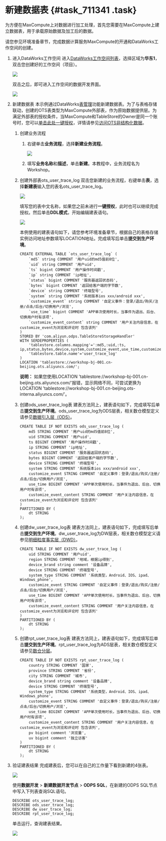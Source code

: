# 新建数据表 {#task_711341 .task}

为方便在MaxCompute上对数据进行加工处理，首先您需要在MaxCompute上建立数据表，用于承载原始数据及加工后的数据。

请您参见环境准备章节，完成数据计算服务MaxCompute的开通和DataWorks工作空间的创建。

1.  进入DataWorks工作空间 进入[DataWorks工作空间列表](https://workbench.data.aliyun.com/consolenew#/projectlist)，选择区域为**华东1**，双击您创建好的工作空间（项目）。

    ![](http://static-aliyun-doc.oss-cn-hangzhou.aliyuncs.com/assets/img/570574/156207272349649_zh-CN.png)

    双击之后，即可进入工作空间的数据开发界面。

    ![](http://static-aliyun-doc.oss-cn-hangzhou.aliyuncs.com/assets/img/570574/156207272449652_zh-CN.png)

2.  新建数据表 本示例通过DataWorks[表管理](../../../../cn.zh-CN/使用指南/数据开发/表管理.md#)功能新建数据表。为了与表格存储联动，创建的OTS表类型为MaxCompute外部表，作为原始数据提供层。为满足外部表的授权条件，当MaxCompute和TableStore的Owner是同一个账号时，您可以[单击此处一键授权](https://ram.console.aliyun.com/?spm=a2c4e.11153940.0.0.7828675d6o14Gi#/role/authorize?request=%7B%22Requests%22:%20%7B%22request1%22:%20%7B%22RoleName%22:%20%22AliyunODPSDefaultRole%22,%20%22TemplateId%22:%20%22DefaultRole%22%7D%7D,%20%22ReturnUrl%22:%20%22https:%2F%2Fram.console.aliyun.com%2F%22,%20%22Service%22:%20%22ODPS%22%7D)，详情请参见[访问OTS非结构化数据](../../../../cn.zh-CN/开发/外部表/访问OTS非结构化数据.md#)。
    1.  创建业务流程 
        1.  右键单击**业务流程**，选择**新建业务流程**。

            ![](http://static-aliyun-doc.oss-cn-hangzhou.aliyuncs.com/assets/img/570574/156207272449659_zh-CN.png)

        2.  填写**业务名称**和**描述**，单击**新建**。本教程中，业务流程名为Workshop。
    2.  创建外部表ots\_user\_trace\_log 双击您新建的业务流程，右键单击**表**，选择**新建表**输入您的表名ots\_user\_trace\_log。

        ![](http://static-aliyun-doc.oss-cn-hangzhou.aliyuncs.com/assets/img/570574/156207272449660_zh-CN.png)

        填写您的表中文名称，如果您之前未进行**一键授权**，此时也可以继续完成授权。然后单击**DDL模式**，开始编辑建表语句。

        ![](http://static-aliyun-doc.oss-cn-hangzhou.aliyuncs.com/assets/img/570574/156207272449663_zh-CN.png)

        本例使用的建表语句如下，请您参考环境准备章节，根据自己的表格存储实例访问地址参数填写LOCATION地址。完成填写后单击**提交到生产环境**。

        ``` {#codeblock_47c_iqd_nvt}
        CREATE EXTERNAL TABLE `ots_user_trace_log` (
            `md5` string COMMENT '用户uid的md5值前8位',
            `uid` string COMMENT '用户uid',
            `ts` bigint COMMENT '用户操作时间戳',
            `ip` string COMMENT 'ip地址',
            `status` bigint COMMENT '服务器返回状态码',
            `bytes` bigint COMMENT '返回给客户端的字节数',
            `device` string COMMENT '终端型号',
            `system` string COMMENT '系统版本ios xxx/android xxx',
            `customize_event` string COMMENT '自定义事件：登录/退出/购买/注册/点击/后台/切换用户/浏览',
            `use_time` bigint COMMENT 'APP单次使用时长，当事件为退出、后台、切换用户时有该项',
            `customize_event_content` string COMMENT '用户关注内容信息，在customize_event为浏览和评论时 包含该列'
        )
        STORED BY 'com.aliyun.odps.TableStoreStorageHandler'
        WITH SERDEPROPERTIES (
            'tablestore.columns.mapping'=':md5,:uid,:ts, ip,status,bytes,device,system,customize_event,use_time,customize_event_content',
            'tablestore.table.name'='user_trace_log'
        )
        LOCATION 'tablestore://workshop-bj-001.cn-beijing.ots.aliyuncs.com/';
        ```

        **说明：** 如果您使用LOCATION 'tablestore://workshop-bj-001.cn-beijing.ots.aliyuncs.com/'报错，显示网络不同，可尝试更换为LOCATION 'tablestore://workshop-bj-001.cn-beijing.ots-interna.aliyuncs.com/'。

    3.  创建ods\_user\_trace\_log表 建表方法同上，建表语句如下，完成填写后单击**提交到生产环境**。ods\_user\_trace\_log为ODS层表，相关数仓模型定义请参见[数据引入层（ODS）](cn.zh-CN/使用教程/构建与优化数据仓库/架构与模型设计/数据模型/数据引入层（ODS）.md#)。

        ``` {#codeblock_ozx_qz3_p8f}
        CREATE TABLE IF NOT EXISTS ods_user_trace_log (
            md5 STRING COMMENT '用户uid的md5值前8位',
            uid STRING COMMENT '用户uid',
            ts BIGINT COMMENT '用户操作时间戳',
            ip STRING COMMENT 'ip地址',
            status BIGINT COMMENT '服务器返回状态码',
            bytes BIGINT COMMENT '返回给客户端的字节数',
            device STRING COMMENT '终端型号',
            system STRING COMMENT '系统版本ios xxx/android xxx',
            customize_event STRING COMMENT '自定义事件：登录/退出/购买/注册/点击/后台/切换用户/浏览',
            use_time BIGINT COMMENT 'APP单次使用时长，当事件为退出、后台、切换用户时有该项',
            customize_event_content STRING COMMENT '用户关注内容信息，在customize_event为浏览和评论时 包含该列'
        )
        PARTITIONED BY (
            dt STRING
        );
        ```

    4.  创建dw\_user\_trace\_log表 建表方法同上，建表语句如下，完成填写后单击**提交到生产环境**。dw\_user\_trace\_log为DW层表，相关数仓模型定义请参见[明细粒度事实层（DWD）](cn.zh-CN/使用教程/构建与优化数据仓库/架构与模型设计/数据模型/明细粒度事实层（DWD）.md#)。

        ``` {#codeblock_smz_20f_m6a}
        CREATE TABLE IF NOT EXISTS dw_user_trace_log (
            uid STRING COMMENT '用户uid',
            region STRING COMMENT '地域，根据ip得到',
            device_brand string comment '设备品牌',
            device STRING COMMENT '终端型号',
            system_type STRING COMMENT '系统类型，Android、IOS、ipad、Windows_phone',
            customize_event STRING COMMENT '自定义事件：登录/退出/购买/注册/点击/后台/切换用户/浏览',
            use_time BIGINT COMMENT 'APP单次使用时长，当事件为退出、后台、切换用户时有该项',
            customize_event_content STRING COMMENT '用户关注内容信息，在customize_event为浏览和评论时 包含该列'
        )
        PARTITIONED BY (
            dt STRING
        );
        ```

    5.  创建rpt\_user\_trace\_log表 建表方法同上，建表语句如下，完成填写后单击**提交到生产环境**。rpt\_user\_trace\_log为ADS层表，相关数仓模型定义请参见[数仓分层](cn.zh-CN/使用教程/构建与优化数据仓库/架构与模型设计/数仓分层.md#)。

        ``` {#codeblock_lp2_0uu_bbb}
        CREATE TABLE IF NOT EXISTS rpt_user_trace_log (
            country STRING COMMENT '国家',
            province STRING COMMENT '省份',
            city STRING COMMENT '城市',
            device_brand string comment '设备品牌',
            device STRING COMMENT '终端型号',
            system_type STRING COMMENT '系统类型，Android、IOS、ipad、Windows_phone',
            customize_event STRING COMMENT '自定义事件：登录/退出/购买/注册/点击/后台/切换用户/浏览',
            use_time BIGINT COMMENT 'APP单次使用时长，当事件为退出、后台、切换用户时有该项',
            customize_event_content STRING COMMENT '用户关注内容信息，在customize_event为浏览和评论时 包含该列',
            pv bigint comment '浏览量',
            uv bigint comment '独立访客'
        )
        PARTITIONED BY (
            dt STRING
        );
        ```

3.  验证建表结果 完成建表后，您可以在自己的工作量下看到新建的4张表。

    ![](http://static-aliyun-doc.oss-cn-hangzhou.aliyuncs.com/assets/img/570574/156207272549666_zh-CN.png)

    使用**数据开发** \> **新建数据开发节点** \> **ODPS SQL**，在新建的ODPS SQL节点中写入下列表查询SQL语句。

    ``` {#codeblock_02d_grt_xkl}
    DESCRIBE ots_user_trace_log;
    DESCRIBE ods_user_trace_log;
    DESCRIBE dw_user_trace_log;
    DESCRIBE rpt_user_trace_log;
    ```

    单击运行，查询建表结果。

    ![](http://static-aliyun-doc.oss-cn-hangzhou.aliyuncs.com/assets/img/570574/156207272550640_zh-CN.png)


